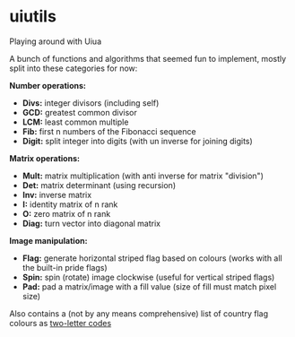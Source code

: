 # uiutils
Playing around with Uiua

A bunch of functions and algorithms that seemed fun to implement, mostly split into these categories for now:


**Number operations:**
- **Divs:** integer divisors (including self)
- **GCD:** greatest common divisor
- **LCM:** least common multiple
- **Fib:** first n numbers of the Fibonacci sequence
- **Digit:** split integer into digits (with un inverse for joining digits)

**Matrix operations:**
- **Mult:** matrix multiplication (with anti inverse for matrix "division")
- **Det:** matrix determinant (using recursion)
- **Inv:** inverse matrix
- **I:** identity matrix of n rank
- **O:** zero matrix of n rank
- **Diag:** turn vector into diagonal matrix

**Image manipulation:**
- **Flag:** generate horizontal striped flag based on colours (works with all the built-in pride flags)
- **Spin:** spin (rotate) image clockwise (useful for vertical striped flags)
- **Pad:** pad a matrix/image with a fill value (size of fill must match pixel size)

Also contains a (not by any means comprehensive) list of country flag colours as [two-letter codes](https://en.wikipedia.org/wiki/ISO_3166-1_alpha-2)